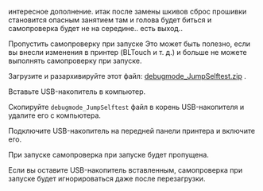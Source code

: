 
интересное дополнение.   итак после замены шкивов сброс прошивки становится опасным занятием  там и голова будет биться и самопроверка будет не на середине..  есть выход.. 

Пропустить самопроверку при запуске
Это может быть полезно, если вы внесли изменения в принтер (BLTouch и т. д.) и больше не можете выполнять самопроверку при запуске.

Загрузите и разархивируйте этот файл: [debugmode_JumpSelftest.zip](debugmode_JumpSelftest.zip) .

Вставьте USB-накопитель в компьютер.

Скопируйте `debugmode_JumpSelftest` файл в корень USB-накопителя и удалите его с компьютера.

Подключите USB-накопитель на передней панели принтера и включите его.

При запуске самопроверка при запуске будет пропущена.

Если вы оставите USB-накопитель вставленным, самопроверка при запуске будет игнорироваться даже после перезагрузки.